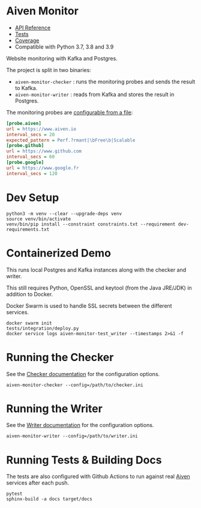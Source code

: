 # Aiven Monitor

  - [API Reference](https://kmichel.github.io/aiven-monitor/)
  - [Tests](https://kmichel.github.io/aiven-monitor/tests/)
  - [Coverage](https://kmichel.github.io/aiven-monitor/coverage/)
  - Compatible with Python 3.7, 3.8 and 3.9

Website monitoring with Kafka and Postgres.

The project is split in two binaries:
 - `aiven-monitor-checker` : runs the monitoring probes and sends the result to Kafka.
 - `aiven-monitor-writer` : reads from Kafka and stores the result in Postgres.

The monitoring probes are [configurable from a file](https://kmichel.github.io/aiven-monitor/configuration.html#probes-ini):

```ini
[probe.aiven]
url = https://www.aiven.io
interval_secs = 20
expected_pattern = Perf.?rmant|\bFree\b|Scalable
[probe.github]
url = https://www.github.com
interval_secs = 60
[probe.google]
url = https://www.google.fr
interval_secs = 120
```

# Dev Setup
```shell script
python3 -m venv --clear --upgrade-deps venv
source venv/bin/activate
venv/bin/pip install --constraint constraints.txt --requirement dev-requirements.txt
```

# Containerized Demo
This runs local Postgres and Kafka instances along with the checker and writer.

This still requires Python, OpenSSL and keytool (from the Java JRE/JDK) in addition to Docker.

Docker Swarm is used to handle SSL secrets between the different services.
```shell script
docker swarm init
tests/integration/deploy.py
docker service logs aiven-monitor-test_writer --timestamps 2>&1 -f
```

# Running the Checker
See the [Checker documentation](https://kmichel.github.io/aiven-monitor/configuration.html#checker-ini) for the configuration options. 
```shell script
aiven-monitor-checker --config=/path/to/checker.ini
```

# Running the Writer
See the [Writer documentation](https://kmichel.github.io/aiven-monitor/aiven_monitor/configuration.html#writer-ini) for the configuration options.
```shell script
aiven-monitor-writer --config=/path/to/writer.ini
```

# Running Tests & Building Docs
The tests are also configured with Github Actions to run against real [Aiven](https://aiven.io) services after each push.
```shell script
pytest
sphinx-build -a docs target/docs
``` 
